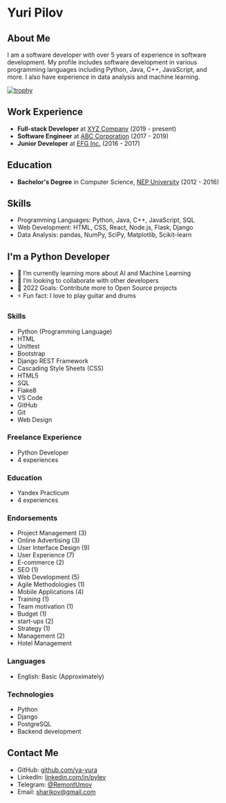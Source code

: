 # Yuri Pilov

## About Me

I am a software developer with over 5 years of experience in software development. My profile includes software development in various programming languages including Python, Java, C++, JavaScript, and more. I also have experience in data analysis and machine learning.

[![trophy](https://github-profile-trophy.vercel.app/?username=ya-yura)](https://github.com/ryo-ma/github-profile-trophy)

## Work Experience

- **Full-stack Developer** at [XYZ Company](https://example.com/) (2019 - present)
- **Software Engineer** at [ABC Corporation](https://example.com/) (2017 - 2019)
- **Junior Developer** at [EFG Inc.](https://example.com/) (2016 - 2017)

## Education

- **Bachelor's Degree** in Computer Science, [NEP University](https://example.com/) (2012 - 2016)

## Skills

- Programming Languages: Python, Java, C++, JavaScript, SQL
- Web Development: HTML, CSS, React, Node.js, Flask, Django
- Data Analysis: pandas, NumPy, SciPy, Matplotlib, Scikit-learn


## I'm a Python Developer

- 🌱 I’m currently learning more about AI and Machine Learning
- 👯 I’m looking to collaborate with other developers
- 🥅 2022 Goals: Contribute more to Open Source projects
- ⚡ Fun fact: I love to play guitar and drums

### Skills

- Python (Programming Language)
- HTML
- Unittest
- Bootstrap
- Django REST Framework
- Cascading Style Sheets (CSS)
- HTML5
- SQL
- Flake8
- VS Code
- GitHub
- Git
- Web Design

### Freelance Experience

- Python Developer
- 4 experiences

### Education

- Yandex Practicum
- 4 experiences

### Endorsements

- Project Management (3)
- Online Advertising (3)
- User Interface Design (9)
- User Experience (7)
- E-commerce (2)
- SEO (1)
- Web Development (5)
- Agile Methodologies (1)
- Mobile Applications (4)
- Training (1)
- Team motivation (1)
- Budget (1)
- start-ups (2)
- Strategy (1)
- Management (2)
- Hotel Management

### Languages

- English: Basic (Approximately)

### Technologies

- Python
- Django
- PostgreSQL
- Backend development



## Contact Me

- GitHub: [github.com/ya-yura](https://github.com/ya-yura)
- LinkedIn: [linkedin.com/in/pylev](https://www.linkedin.com/in/pylev/)
- Telegram: [@RemontUmov](https://t.me/RemontUmov)
- Email: [sharikov@gmail.com](mailto:sharikov@gmail.com)
